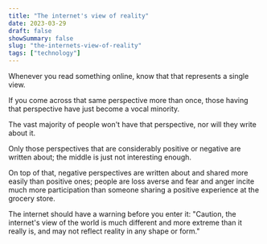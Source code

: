 ```yaml
---
title: "The internet's view of reality"
date: 2023-03-29
draft: false
showSummary: false
slug: "the-internets-view-of-reality"
tags: ["technology"]
---
```


Whenever you read something online, know that that represents a single view.

If you come across that same perspective more than once, those having that perspective have just become a vocal minority.

The vast majority of people won't have that perspective, nor will they write about it.

Only those perspectives that are considerably positive or negative are written about; the middle is just not interesting enough.

On top of that, negative perspectives are written about and shared more easily than positive ones; people are loss averse and fear and anger incite much more participation than someone sharing a positive experience at the grocery store.

The internet should have a warning before you enter it: "Caution, the internet's view of the world is much different and more extreme than it really is, and may not reflect reality in any shape or form."

